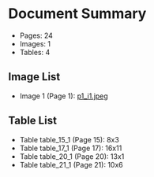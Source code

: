 # Document Summary

- Pages: 24
- Images: 1
- Tables: 4

## Image List

- Image 1 (Page 1): [p1_i1.jpeg](pdf_images/p1_i1.jpeg)

## Table List

- Table table_15_1 (Page 15): 8x3
- Table table_17_1 (Page 17): 16x11
- Table table_20_1 (Page 20): 13x1
- Table table_21_1 (Page 21): 10x6
